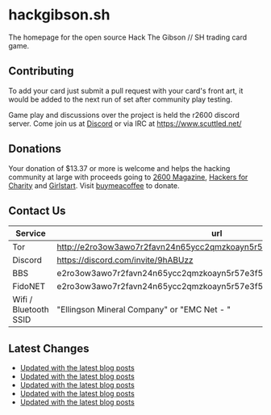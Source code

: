 # hackgibson.sh
The homepage for the open source Hack The Gibson // SH trading card game.


## Contributing

To add your card just submit a pull request with your card's front art, it would be added to the next run of set after community play testing.

Game play and discussions over the project is held the r2600 discord server. Come join us at [Discord](https://discord.com/invite/9hABUzz) or via IRC at https://www.scuttled.net/


## Donations

Your donation of $13.37 or more is welcome and helps the hacking community at large with proceeds going to [2600 Magazine](https://2600.com/), [Hackers for Charity](https://hackersforcharity.org) and [Girlstart](https://girlstart.org).  Visit [buymeacoffee](https://www.buymeacoffee.com/hackgibson.sh) to donate.


## Contact Us

Service | url
-|-
Tor | http://e2ro3ow3awo7r2favn24n65ycc2qmzkoayn5r57e3f56nvjwdcgg32ad.onion
Discord | https://discord.com/invite/9hABUzz
BBS | e2ro3ow3awo7r2favn24n65ycc2qmzkoayn5r57e3f56nvjwdcgg32ad.onion:23
FidoNET | e2ro3ow3awo7r2favn24n65ycc2qmzkoayn5r57e3f56nvjwdcgg32ad.onion:24554
Wifi / Bluetooth SSID | "Ellingson Mineral Company" or "EMC Net - <fidonet address>"

## Latest Changes
<!-- BLOG-POST-LIST:START -->
- [Updated with the latest blog posts](https://github.com/DFW2600/hackgibson.sh/commit/5146ec0217fd47de09531325ae5ec997aaaf1d12)
- [Updated with the latest blog posts](https://github.com/DFW2600/hackgibson.sh/commit/0226095bff979f6933ae6f5491fa0d3218fe3be0)
- [Updated with the latest blog posts](https://github.com/DFW2600/hackgibson.sh/commit/c1877b516f835de14118865d4823aaddf59f1493)
- [Updated with the latest blog posts](https://github.com/DFW2600/hackgibson.sh/commit/d3d7d88e1c62625a3991070b14fbddd3e960f5bc)
- [Updated with the latest blog posts](https://github.com/DFW2600/hackgibson.sh/commit/f5174fabe81a4bc4381184e163c43f26b2c0bfd8)
<!-- BLOG-POST-LIST:END -->
